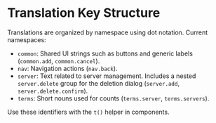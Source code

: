 # Translation Key Structure

Translations are organized by namespace using dot notation. Current namespaces:

- `common`: Shared UI strings such as buttons and generic labels (`common.add`, `common.cancel`).
- `nav`: Navigation actions (`nav.back`).
- `server`: Text related to server management. Includes a nested `server.delete` group for the deletion dialog (`server.add`, `server.delete.confirm`).
- `terms`: Short nouns used for counts (`terms.server`, `terms.servers`).

Use these identifiers with the `t()` helper in components.
